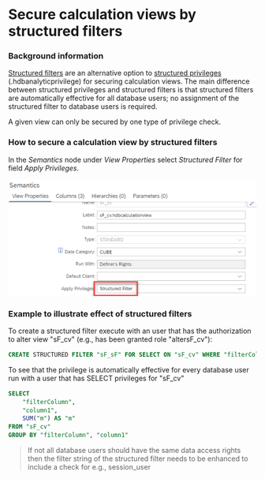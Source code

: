 # Secure calculation views by structured filters

### Background information
[Structured filters](https://help.sap.com/docs/hana-cloud-database/sap-hana-cloud-sap-hana-database-sql-reference-guide/create-structured-filter-statement-data-definition) are an alternative option to [structured privileges](https://help.sap.com/docs/hana-cloud-database/sap-hana-cloud-sap-hana-database-modeling-guide-for-sap-business-application-studio/structure-of-analytic-privileges) (.hdbanalyticprivilege) for securing calculation views. The main difference between structured privileges and structured filters is that structured filters are automatically effective for all database users; no assignment of the structured filter to database users is required. 

A given view can only be secured by one type of privilege check.

### How to secure a calculation view by structured filters
In the *Semantics* node under *View Properties* select *Structured Filter* for field *Apply Privileges*.

![structured filter](./screenshots/structuredFilter.png)


### Example to illustrate effect of structured filters
To create a structured filter execute with an user that has the authorization to alter view "sF_cv" (e.g., has been granted role "altersF_cv"):

```SQL
CREATE STRUCTURED FILTER "sF_sF" FOR SELECT ON "sF_cv" WHERE "filterColumn"='apple';
```

To see that the privilege is automatically effective for every database user run with a user that has SELECT privileges for "sF_cv" 

```SQL
SELECT 
	"filterColumn",
	"column1",
	SUM("m") AS "m"
FROM "sF_cv"
GROUP BY "filterColumn", "column1"
```

> If not all database users should have the same data access rights then the filter string of the structured filter needs to be enhanced to include a check for e.g., session_user